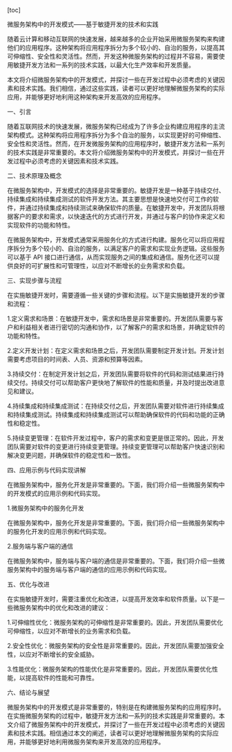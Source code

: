 
[toc]                    
                
                
微服务架构中的开发模式——基于敏捷开发的技术和实践

随着云计算和移动互联网的快速发展，越来越多的企业开始采用微服务架构来构建他们的应用程序。这种架构将应用程序拆分为多个较小的、自治的服务，以提高其可伸缩性、安全性和灵活性。然而，开发这种微服务架构的过程并不容易，需要使用敏捷开发方法和一系列的技术实践，以最大化生产效率和开发质量。

本文将介绍微服务架构中的开发模式，并探讨一些在开发过程中必须考虑的关键因素和技术实践。我们相信，通过这些实践，读者可以更好地理解微服务架构的实际应用，并能够更好地利用这种架构来开发高效的应用程序。

一、引言

随着互联网技术的快速发展，微服务架构已经成为了许多企业构建应用程序的主流架构模式。这种架构将应用程序拆分为多个自治的服务，以实现更好的可伸缩性、安全性和灵活性。然而，在开发微服务架构的应用程序时，敏捷开发方法和一系列的技术实践是非常重要的。本文将介绍微服务架构中的开发模式，并探讨一些在开发过程中必须考虑的关键因素和技术实践。

二、技术原理及概念

在微服务架构中，开发模式的选择是非常重要的。敏捷开发是一种基于持续交付、持续集成和持续集成测试的软件开发方法。其主要思想是快速地交付可工作的软件，并通过持续集成和持续测试来确保软件的质量。在敏捷开发中，开发团队将根据客户的要求和需求，以快速迭代的方式进行开发，并通过与客户的协作来定义和实现软件的功能和特性。

在微服务架构中，开发模式通常采用服务化的方式进行构建。服务化可以将应用程序拆分为多个较小的、自治的服务，以满足客户的需求和实现业务逻辑。这些服务可以基于 API 接口进行通信，从而实现服务之间的集成和通信。服务化还可以提供良好的可扩展性和可管理性，以应对不断增长的业务需求和负载。

三、实现步骤与流程

在实施敏捷开发时，需要遵循一些关键的步骤和流程。以下是实施敏捷开发的步骤和流程：

1.定义需求和场景：在敏捷开发中，需求和场景是非常重要的。开发团队需要与客户和利益相关者进行密切的沟通和协作，以了解客户的需求和场景，并确定软件的功能和特性。

2.定义开发计划：在定义需求和场景之后，开发团队需要制定开发计划。开发计划需要考虑项目的时间表、人员、资源和预算等因素。

3.持续交付：在制定开发计划之后，开发团队需要将软件的代码和测试结果进行持续交付。持续交付可以帮助客户更快地了解软件的性能和质量，并及时提出改进意见和建议。

4.持续集成和持续集成测试：在持续交付之后，开发团队需要对软件进行持续集成和持续集成测试。持续集成和持续集成测试可以帮助确保软件的代码和功能的正确性和稳定性。

5.持续变更管理：在软件开发过程中，客户的需求和变更是很正常的。因此，开发团队需要对软件的变更进行持续变更管理。持续变更管理可以帮助客户快速识别和解决变更问题，并确保软件的稳定性和一致性。

四、应用示例与代码实现讲解

在微服务架构中，服务化开发是非常重要的。下面，我们将介绍一些微服务架构中的开发模式的应用示例和代码实现。

1.微服务架构中的服务化开发

在微服务架构中，服务化开发是非常重要的。下面，我们将介绍一些微服务架构中的服务化开发的应用示例和代码实现。

2.服务端与客户端的通信

在微服务架构中，服务端与客户端的通信是非常重要的。下面，我们将介绍一些微服务架构中的服务端与客户端的通信的应用示例和代码实现。

五、优化与改进

在实施敏捷开发时，需要注重优化和改进，以提高开发效率和软件质量。以下是一些微服务架构中的优化和改进的建议：

1.可伸缩性优化：微服务架构的可伸缩性是非常重要的。因此，开发团队需要优化可伸缩性，以应对不断增长的业务需求和负载。

2.安全性优化：微服务架构的安全性是非常重要的。因此，开发团队需要加强安全性，以应对不断增长的安全威胁。

3.性能优化：微服务架构的性能优化是非常重要的。因此，开发团队需要优化性能，以提高软件的性能和可靠性。

六、结论与展望

微服务架构中的开发模式是非常重要的，特别是在构建微服务架构的应用程序时。在实施微服务架构的过程中，敏捷开发方法和一系列的技术实践是非常重要的。本文介绍了微服务架构中的开发模式，并探讨了一些在开发过程中必须考虑的关键因素和技术实践。相信通过本文的阐述，读者可以更好地理解微服务架构的实际应用，并能够更好地利用微服务架构来开发高效的应用程序。

